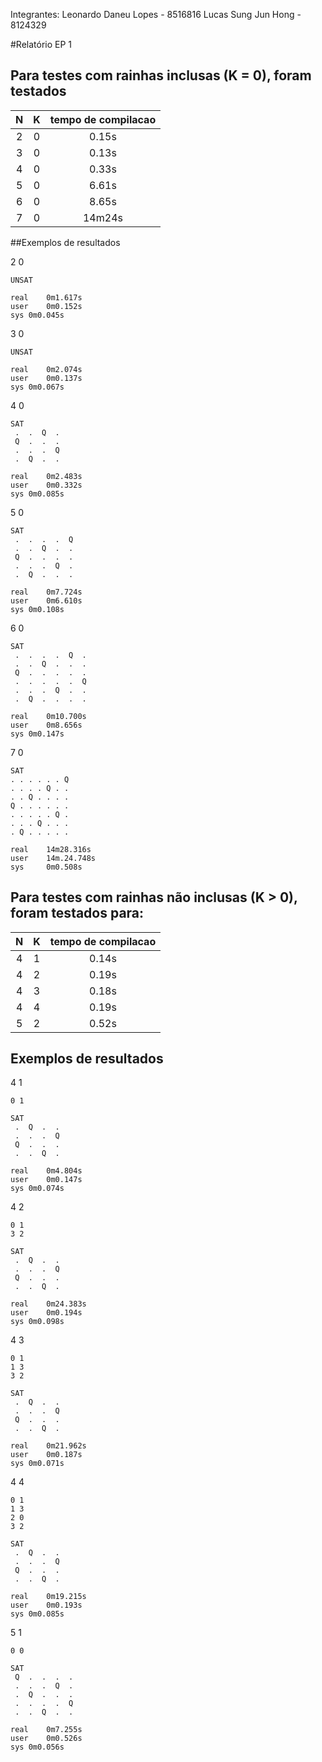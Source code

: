Integrantes:
	Leonardo Daneu Lopes - 8516816
	Lucas Sung Jun Hong  - 8124329

#Relatório EP 1

## Para testes com rainhas inclusas (K = 0), foram testados

| N | K | tempo de compilacao | 
|:-:|:-:|:-------------------:|
| 2 | 0 | 0.15s |
| 3 | 0 | 0.13s |
| 4 | 0 | 0.33s |
| 5 | 0 | 6.61s |
| 6 | 0 | 8.65s |
| 7 | 0 | 14m24s|

##Exemplos de resultados

2 0

	UNSAT

	real	0m1.617s
	user	0m0.152s
	sys	0m0.045s

3 0

	UNSAT

	real	0m2.074s
	user	0m0.137s
	sys	0m0.067s

4 0

	SAT
	 .  .  Q  . 
	 Q  .  .  . 
	 .  .  .  Q 
	 .  Q  .  . 

	real	0m2.483s
	user	0m0.332s
	sys	0m0.085s


5 0

	SAT
	 .  .  .  .  Q 
	 .  .  Q  .  . 
	 Q  .  .  .  . 
	 .  .  .  Q  . 
	 .  Q  .  .  . 

	real	0m7.724s
	user	0m6.610s
	sys	0m0.108s

6 0

	SAT
	 .  .  .  .  Q  . 
	 .  .  Q  .  .  . 
	 Q  .  .  .  .  . 
	 .  .  .  .  .  Q 
	 .  .  .  Q  .  . 
	 .  Q  .  .  .  . 

	real    0m10.700s
	user	0m8.656s
	sys	0m0.147s

7 0

	SAT
	. . . . . . Q
	. . . . Q . .
	. . Q . . . .
	Q . . . . . .
	. . . . . Q .
	. . . Q . . .
	. Q . . . . .

	real    14m28.316s
	user	14m.24.748s
	sys 	0m0.508s

## Para testes com rainhas não inclusas (K > 0), foram testados para:

| N | K | tempo de compilacao | 
|:-:|:-:|:-------------------:|
| 4 | 1 | 0.14s |
| 4 | 2 | 0.19s |
| 4 | 3 | 0.18s |
| 4 | 4 | 0.19s |
| 5 | 2 | 0.52s |

## Exemplos de resultados

4 1

	0 1

	SAT
	 .  Q  .  . 
	 .  .  .  Q 
	 Q  .  .  . 
	 .  .  Q  . 

	real	0m4.804s
	user	0m0.147s
	sys	0m0.074s

4 2

	0 1
	3 2
	
	SAT
	 .  Q  .  . 
	 .  .  .  Q 
	 Q  .  .  . 
	 .  .  Q  . 

	real	0m24.383s
	user	0m0.194s
	sys	0m0.098s

4 3

	0 1
	1 3
	3 2

	SAT
	 .  Q  .  . 
	 .  .  .  Q 
	 Q  .  .  . 
	 .  .  Q  . 

	real	0m21.962s
	user	0m0.187s
	sys	0m0.071s

4 4

	0 1
	1 3
	2 0
	3 2

	SAT
	 .  Q  .  . 
	 .  .  .  Q 
	 Q  .  .  . 
	 .  .  Q  . 

	real	0m19.215s
	user	0m0.193s
	sys	0m0.085s

5 1

	0 0

	SAT
	 Q  .  .  .  . 
	 .  .  .  Q  . 
	 .  Q  .  .  . 
	 .  .  .  .  Q 
	 .  .  Q  .  . 

	real	0m7.255s
	user	0m0.526s
	sys	0m0.056s

